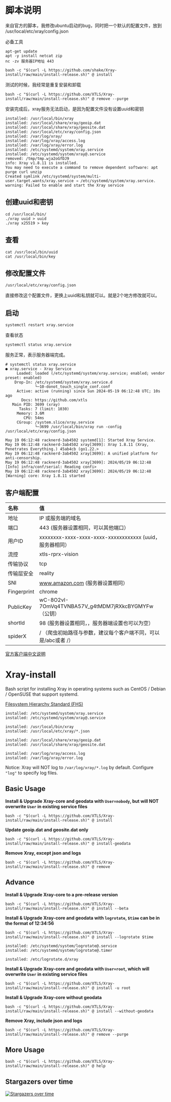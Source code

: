 # 脚本说明

来自官方的脚本，我修改ubuntu启动的bug，同时把一个默认的配置文件，放到 /usr/local/etc/xray/config.json

必备工具
```
apt-get update
apt -y install netcat zip
nc -zv 服务器IP地址 443
```


```
bash -c "$(curl -L https://github.com/shake/Xray-install/raw/main/install-release.sh)" @ install
```

测试的时候，我经常是重复安装和卸载

```
bash -c "$(curl -L https://github.com/XTLS/Xray-install/raw/main/install-release.sh)" @ remove --purge
```

安装完成后，xray服务无法启动，是因为配置文件没有设置uuid和密钥

```
installed: /usr/local/bin/xray
installed: /usr/local/share/xray/geoip.dat
installed: /usr/local/share/xray/geosite.dat
installed: /usr/local/etc/xray/config.json
installed: /var/log/xray/
installed: /var/log/xray/access.log
installed: /var/log/xray/error.log
installed: /etc/systemd/system/xray.service
installed: /etc/systemd/system/xray@.service
removed: /tmp/tmp.wja2oGfDJ9
info: Xray v1.8.11 is installed.
You may need to execute a command to remove dependent software: apt purge curl unzip
Created symlink /etc/systemd/system/multi-user.target.wants/xray.service → /etc/systemd/system/xray.service.
warning: Failed to enable and start the Xray service
```

## 创建uuid和密钥

```
cd /usr/local/bin/
./xray uuid > uuid
./xray x25519 > key
```

## 查看

```
cat /usr/local/bin/uuid
cat /usr/local/bin/key
```

## 修改配置文件

```
/usr/local/etc/xray/config.json
```

直接修改这个配置文件，更换上uuid和私钥就可以。就是2个地方修改就可以。

## 启动

```
systemctl restart xray.service
```

查看状态

```
systemctl status xray.service
```

服务正常，表示服务器端完成。

```
# systemctl status xray.service
● xray.service - Xray Service
     Loaded: loaded (/etc/systemd/system/xray.service; enabled; vendor preset: enabled)
    Drop-In: /etc/systemd/system/xray.service.d
             └─10-donot_touch_single_conf.conf
     Active: active (running) since Sun 2024-05-19 06:12:48 UTC; 10s ago
       Docs: https://github.com/xtls
   Main PID: 3699 (xray)
      Tasks: 7 (limit: 1030)
     Memory: 3.6M
        CPU: 54ms
     CGroup: /system.slice/xray.service
             └─3699 /usr/local/bin/xray run -config /usr/local/etc/xray/config.json

May 19 06:12:48 racknerd-3ab4502 systemd[1]: Started Xray Service.
May 19 06:12:48 racknerd-3ab4502 xray[3699]: Xray 1.8.11 (Xray, Penetrates Everything.) 45ab4cb (go1.22.>
May 19 06:12:48 racknerd-3ab4502 xray[3699]: A unified platform for anti-censorship.
May 19 06:12:48 racknerd-3ab4502 xray[3699]: 2024/05/19 06:12:48 [Info] infra/conf/serial: Reading confi>
May 19 06:12:48 racknerd-3ab4502 xray[3699]: 2024/05/19 06:12:48 [Warning] core: Xray 1.8.11 started
```

## 客户端配置

| 名称        | 值                                          |
| :---------- | :------------------------------------------ |
| 地址        | IP 或服务端的域名                           |
| 端口        | 443      (服务器设置相同，可以其他端口）                                   |
| 用户ID      | xxxxxxxx-xxxx-xxxx-xxxx-xxxxxxxxxxxx (uuid，服务器相同）       |
| 流控        | xtls-rprx-vision                            |
| 传输协议    | tcp                                         |
| 传输层安全  | reality                                     |
| SNI         | www.amazon.com   (服务器设置相同）                      |
| Fingerprint | chrome                                      |
| PublicKey   | wC-8O2vI-7OmVq4TVNBA57V_g4tMDM7jRXkcBYGMYFw（公钥） |
| shortId     | 98     (服务器设置相同，，服务器端设置也可以为空）                       |
| spiderX     | /          （爬虫初始路径与参数，建议每个客户端不同，可以是/abc或者 /）                                 |


[官方客户端中文说明](https://github.com/XTLS/REALITY?tab=readme-ov-file)

# Xray-install

Bash script for installing Xray in operating systems such as CentOS / Debian / OpenSUSE that support systemd.

[Filesystem Hierarchy Standard (FHS)](https://en.wikipedia.org/wiki/Filesystem_Hierarchy_Standard)

```
installed: /etc/systemd/system/xray.service
installed: /etc/systemd/system/xray@.service

installed: /usr/local/bin/xray
installed: /usr/local/etc/xray/*.json

installed: /usr/local/share/xray/geoip.dat
installed: /usr/local/share/xray/geosite.dat

installed: /var/log/xray/access.log
installed: /var/log/xray/error.log
```

Notice: Xray will NOT log to `/var/log/xray/*.log` by default. Configure `"log"` to specify log files.

## Basic Usage

**Install & Upgrade Xray-core and geodata with `User=nobody`, but will NOT overwrite `User` in existing service files**

```
bash -c "$(curl -L https://github.com/XTLS/Xray-install/raw/main/install-release.sh)" @ install
```

**Update geoip.dat and geosite.dat only**

```
bash -c "$(curl -L https://github.com/XTLS/Xray-install/raw/main/install-release.sh)" @ install-geodata
```

**Remove Xray, except json and logs**

```
bash -c "$(curl -L https://github.com/XTLS/Xray-install/raw/main/install-release.sh)" @ remove
```

## Advance

**Install & Upgrade Xray-core to a pre-release version**

```
bash -c "$(curl -L https://github.com/XTLS/Xray-install/raw/main/install-release.sh)" @ install --beta
```

**Install & Upgrade Xray-core and geodata with `logrotate`, `$time` can be in the format of 12:34:56**

```
bash -c "$(curl -L https://github.com/XTLS/Xray-install/raw/main/install-release.sh)" @ install --logrotate $time
```
```
installed: /etc/systemd/system/logrotate@.service
installed: /etc/systemd/system/logrotate@.timer

installed: /etc/logrotate.d/xray
```

**Install & Upgrade Xray-core and geodata with `User=root`, which will overwrite `User` in existing service files**

```
bash -c "$(curl -L https://github.com/XTLS/Xray-install/raw/main/install-release.sh)" @ install -u root
```

**Install & Upgrade Xray-core without geodata**

```
bash -c "$(curl -L https://github.com/XTLS/Xray-install/raw/main/install-release.sh)" @ install --without-geodata
```

**Remove Xray, include json and logs**

```
bash -c "$(curl -L https://github.com/XTLS/Xray-install/raw/main/install-release.sh)" @ remove --purge
```

## More Usage

```
bash -c "$(curl -L https://github.com/XTLS/Xray-install/raw/main/install-release.sh)" @ help
```

## Stargazers over time

[![Stargazers over time](https://starchart.cc/XTLS/Xray-install.svg)](https://starchart.cc/XTLS/Xray-install)
